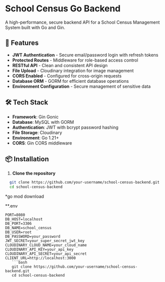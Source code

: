 # School Census Go Backend

A high-performance, secure backend API for a School Census Management System built with Go and Gin.

## 🚀 Features

- **JWT Authentication** - Secure email/password login with refresh tokens
- **Protected Routes** - Middleware for role-based access control
- **RESTful API** - Clean and consistent API design
- **File Upload** - Cloudinary integration for image management
- **CORS Enabled** - Configured for cross-origin requests
- **Database ORM** - GORM for efficient database operations
- **Environment Configuration** - Secure management of sensitive data

## 🛠️ Tech Stack

- **Framework**: Gin Gonic
- **Database**: MySQL with GORM
- **Authentication**: JWT with bcrypt password hashing
- **File Storage**: Cloudinary
- **Environment**: Go 1.21+
- **CORS**: Gin CORS middleware

## 📦 Installation

1. **Clone the repository**
 ```bash
   git clone https://github.com/your-username/school-census-backend.git
   cd school-census-backend
```

*go mod download

**.env
```
PORT=8080
DB_HOST=localhost
DB_PORT=3306
DB_NAME=school_census
DB_USER=root
DB_PASSWORD=your_password
JWT_SECRET=your_super_secret_jwt_key
CLOUDINARY_CLOUD_NAME=your_cloud_name
CLOUDINARY_API_KEY=your_api_key
CLOUDINARY_API_SECRET=your_api_secret
CLIENT_URL=http://localhost:3000
   ```bash
   git clone https://github.com/your-username/school-census-backend.git
   cd school-census-backend
